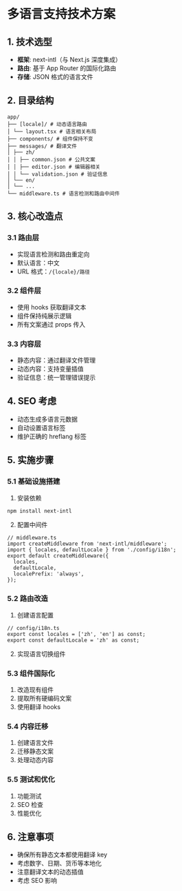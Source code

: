 # 多语言支持技术方案

## 1. 技术选型

- **框架**: next-intl（与 Next.js 深度集成）
- **路由**: 基于 App Router 的国际化路由
- **存储**: JSON 格式的语言文件

## 2. 目录结构

```
app/
├── [locale]/ # 动态语言路由
│ └── layout.tsx # 语言相关布局
├── components/ # 组件保持不变
├── messages/ # 翻译文件
│ ├── zh/
│ │ ├── common.json # 公共文案
│ │ ├── editor.json # 编辑器相关
│ │ └── validation.json # 验证信息
│ └── en/
│ └── ...
└── middleware.ts # 语言检测和路由中间件
```

## 3. 核心改造点

### 3.1 路由层

- 实现语言检测和路由重定向
- 默认语言：中文
- URL 格式：`/{locale}/路径`

### 3.2 组件层

- 使用 hooks 获取翻译文本
- 组件保持纯展示逻辑
- 所有文案通过 props 传入

### 3.3 内容层

- 静态内容：通过翻译文件管理
- 动态内容：支持变量插值
- 验证信息：统一管理错误提示

## 4. SEO 考虑

- 动态生成多语言元数据
- 自动设置语言标签
- 维护正确的 hreflang 标签

## 5. 实施步骤

### 5.1 基础设施搭建

1. 安装依赖

```bash
npm install next-intl
```

2. 配置中间件

```tsx
// middleware.ts
import createMiddleware from 'next-intl/middleware';
import { locales, defaultLocale } from './config/i18n';
export default createMiddleware({
  locales,
  defaultLocale,
  localePrefix: 'always',
});
```

### 5.2 路由改造

1. 创建语言配置

```tsx
// config/i18n.ts
export const locales = ['zh', 'en'] as const;
export const defaultLocale = 'zh' as const;
```

2. 实现语言切换组件

### 5.3 组件国际化

1. 改造现有组件
2. 提取所有硬编码文案
3. 使用翻译 hooks

### 5.4 内容迁移

1. 创建语言文件
2. 迁移静态文案
3. 处理动态内容

### 5.5 测试和优化

1. 功能测试
2. SEO 检查
3. 性能优化

## 6. 注意事项

- 确保所有静态文本都使用翻译 key
- 考虑数字、日期、货币等本地化
- 注意翻译文本的动态插值
- 考虑 SEO 影响
